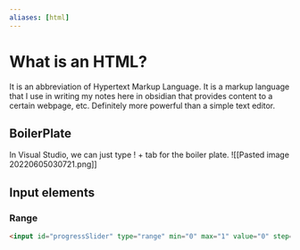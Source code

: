 ```yaml
---
aliases: [html]
---
```


# What is an HTML?
It is an abbreviation of Hypertext Markup Language. It is a markup language that I use in writing my notes here in obsidian that provides content to a certain webpage, etc. Definitely more powerful than a simple text editor. 

## BoilerPlate
In Visual Studio, we can just type ! + tab for the boiler plate.
![[Pasted image 20220605030721.png]]


## Input elements
### Range
```html
<input id="progressSlider" type="range" min="0" max="1" value="0" step="0.001" />
```

